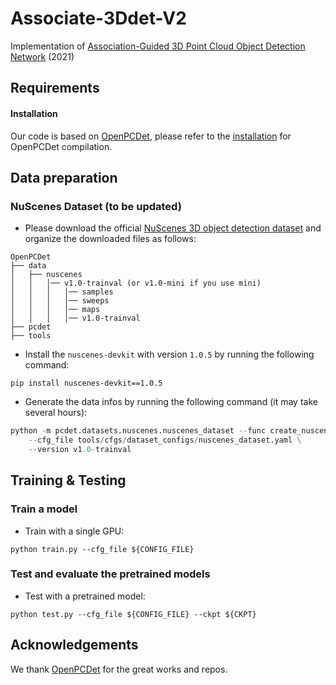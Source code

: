 # Associate-3Ddet-V2

Implementation of [Association-Guided 3D Point Cloud Object Detection Network](https://ieeexplore.ieee.org/document/9511841) (2021)

## Requirements

#### Installation

Our code is based on [OpenPCDet](https://github.com/open-mmlab/OpenPCDet), please refer to
the [installation](https://github.com/open-mmlab/OpenPCDet/blob/master/docs/INSTALL.md) for OpenPCDet compilation.

## Data preparation

### NuScenes Dataset (to be updated)
* Please download the official [NuScenes 3D object detection dataset](https://www.nuscenes.org/download) and
  organize the downloaded files as follows:
```
OpenPCDet
├── data
│   ├── nuscenes
│   │   │── v1.0-trainval (or v1.0-mini if you use mini)
│   │   │   │── samples
│   │   │   │── sweeps
│   │   │   │── maps
│   │   │   │── v1.0-trainval
├── pcdet
├── tools
```

* Install the `nuscenes-devkit` with version `1.0.5` by running the following command:
```shell script
pip install nuscenes-devkit==1.0.5
```

* Generate the data infos by running the following command (it may take several hours):
```python
python -m pcdet.datasets.nuscenes.nuscenes_dataset --func create_nuscenes_infos \
    --cfg_file tools/cfgs/dataset_configs/nuscenes_dataset.yaml \
    --version v1.0-trainval
```


## Training & Testing

### Train a model

* Train with a single GPU:
```shell script
python train.py --cfg_file ${CONFIG_FILE}
```



### Test and evaluate the pretrained models
* Test with a pretrained model:
```shell script
python test.py --cfg_file ${CONFIG_FILE} --ckpt ${CKPT}
```


## Acknowledgements

We thank [OpenPCDet](https://github.com/open-mmlab/OpenPCDet) for the great works and repos.
